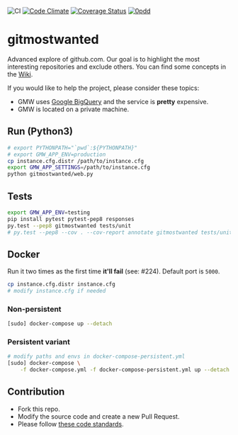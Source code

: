 ![CI](https://github.com/kkamkou/gitmostwanted.com/workflows/CI/badge.svg)
[![Code Climate](https://codeclimate.com/github/kkamkou/gitmostwanted.com/badges/gpa.svg)](https://codeclimate.com/github/kkamkou/gitmostwanted.com)
[![Coverage Status](https://coveralls.io/repos/github/kkamkou/gitmostwanted.com/badge.svg?branch=HEAD)](https://coveralls.io/github/kkamkou/gitmostwanted.com?branch=HEAD)
[![0pdd](https://www.0pdd.com/svg?name=kkamkou/gitmostwanted.com)](https://www.0pdd.com/p?name=kkamkou/gitmostwanted.com)

# gitmostwanted
Advanced explore of github.com. Our goal is to highlight the most interesting repositories and exclude others. You can find some concepts in the [Wiki](https://github.com/kkamkou/gitmostwanted.com/wiki).

If you would like to help the project, please consider these topics:
- GMW uses [Google BigQuery](https://cloud.google.com/bigquery/pricing) and the service is **pretty** expensive.
- GMW is located on a private machine.

## Run (Python3)

```bash
# export PYTHONPATH="`pwd`:${PYTHONPATH}"
# export GMW_APP_ENV=production
cp instance.cfg.distr /path/to/instance.cfg
export GMW_APP_SETTINGS=/path/to/instance.cfg
python gitmostwanted/web.py
```

## Tests

```bash
export GMW_APP_ENV=testing
pip install pytest pytest-pep8 responses
py.test --pep8 gitmostwanted tests/unit
# py.test --pep8 --cov . --cov-report annotate gitmostwanted tests/unit
```

## Docker
Run it two times as the first time **it'll fail** (see: #224). Default port is `5000`.

```bash
cp instance.cfg.distr instance.cfg
# modify instance.cfg if needed
```

### Non-persistent
```bash
[sudo] docker-compose up --detach
```

### Persistent variant
```bash
# modify paths and envs in docker-compose-persistent.yml
[sudo] docker-compose \
    -f docker-compose.yml -f docker-compose-persistent.yml up --detach
```

## Contribution
- Fork this repo.
- Modify the source code and create a new Pull Request.
- Please follow [these code standards](https://github.com/amontalenti/elements-of-python-style).
